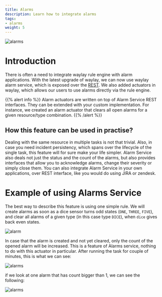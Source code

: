 ```yaml
---
title: Alarms
description: Learn how to integrate alarms
tags:
- alarms
weight: 5
---
```


![alarms](/features/alarms/alarm_tile.png)

# Introduction
There is often a need to integrate waylay rule engine with alarm applications. With the latest upgrade of waylay, we can now use waylay alarm service, which is exposed over the [REST](api/rest/#alarms). We also added actuators in waylay, which allows our users to use alarms directly via the rule engine.

{{% alert info %}}
Alarm actuators are written on top of Alarm Service REST interfaces. They can be extended with your custom implementation. For instance, we created an alarm actuator that clears all open alarms for a given resource/type combination.
{{% /alert %}}

## How this feature can be used in practise?
Dealing with the same resource in multiple tasks is not that trivial. Also, in case you need incident persistency, which spans over the lifecycle of the single task, this feature will for sure make your life simpler. Alarm Service also deals not just the status and the count of the alarms, but also provides interfaces that allow you to acknowledge alarms, change their severity or simply close them. You can also integrate Alarm Service in your own applications, over REST interface, like you would do using JIRA or zendesk.

# Example of using Alarms Service

The best way to describe this feature is using one simple rule. We will create alarms as soon as a dice sensor turns odd states (`ONE`, `THREE`, `FIVE`), and clear all alarms of a given type (in this case type `DICE`), when `dice` gives back even states.

![alarm](/features/alarms/alarms_rule.png)

In case that the alarm is created and not yet cleared, only the count of the opened alarm will be increased. This is a feature of Alarms service, nothing to do with this actuator in particular.
After running the task for couple of minutes, this is what we can see:

![alarms](/features/alarms/alarms_table.png)

if we look at one alarm that has count bigger than 1, we can see the following:

![alarms](/features/alarms/alarm_detail.png)





